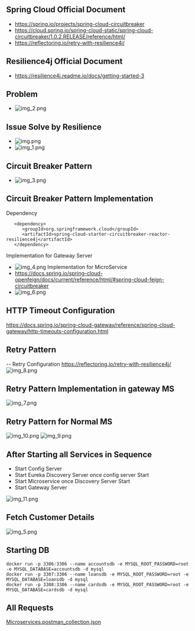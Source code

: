 
## Spring Cloud Official Document
- https://spring.io/projects/spring-cloud-circuitbreaker
- https://cloud.spring.io/spring-cloud-static/spring-cloud-circuitbreaker/1.0.2.RELEASE/reference/html/
- https://reflectoring.io/retry-with-resilience4j/
## Resilience4j Official Document
- https://resilience4j.readme.io/docs/getting-started-3

## Problem
- ![img_2.png](img_2.png)

## Issue Solve by Resilience
- ![img.png](img.png)
- ![img_1.png](img_1.png)

## Circuit Breaker Pattern
- ![img_3.png](img_3.png)


## Circuit Breaker Pattern Implementation
Dependency
```shell
   <dependency>
	  <groupId>org.springframework.cloud</groupId>
	  <artifactId>spring-cloud-starter-circuitbreaker-reactor-resilience4j</artifactId>
   </dependency>
```
Implementation for Gateway Server
- ![img_4.png](img_4.png)
Implementation for MicroService 
- https://docs.spring.io/spring-cloud-openfeign/docs/current/reference/html/#spring-cloud-feign-circuitbreaker
- ![img_6.png](img_6.png)

## HTTP Timeout Configuration
https://docs.spring.io/spring-cloud-gateway/reference/spring-cloud-gateway/http-timeouts-configuration.html

## Retry Pattern
-- Retry Configuration https://reflectoring.io/retry-with-resilience4j/
![img_8.png](img_8.png)
## Retry Pattern Implementation in gateway MS
![img_7.png](img_7.png)

## Retry Pattern for Normal MS
![img_10.png](img_10.png)
![img_9.png](img_9.png)


## After Starting all Services in Sequence 
- Start Config Server
- Start Eureka Discovery Server once config server Start
- Start Microservice once Discovery Server Start
- Start Gateway Server

![img_11.png](img_11.png)

## Fetch Customer Details
![img_5.png](img_5.png)

## Starting DB
```shell
docker run -p 3306:3306 --name accountsdb -e MYSQL_ROOT_PASSWORD=root -e MYSQL_DATABASE=accountsdb -d mysql
docker run -p 3307:3306 --name loansdb -e MYSQL_ROOT_PASSWORD=root -e MYSQL_DATABASE=loansdb -d mysql
docker run -p 3308:3306 --name cardsdb -e MYSQL_ROOT_PASSWORD=root -e MYSQL_DATABASE=cardsdb -d mysql
```
## All Requests
[Microservices.postman_collection.json](Microservices.postman_collection.json)